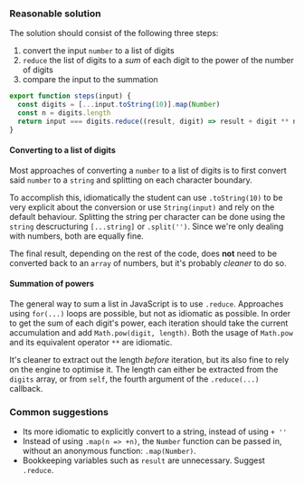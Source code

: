 ### Reasonable solution

The solution should consist of the following three steps:

1. convert the input `number` to a list of digits
2. `reduce` the list of digits to a _sum_ of each digit to the power of the number of digits
3. compare the input to the summation

```javascript
export function steps(input) {
  const digits = [...input.toString(10)].map(Number)
  const n = digits.length
  return input === digits.reduce((result, digit) => result + digit ** n, 0)
}
```

#### Converting to a list of digits

Most approaches of converting a `number` to a list of digits is to first
convert said `number` to a `string` and splitting on each character boundary.

To accomplish this, idiomatically the student can use `.toString(10)` to be
very explicit about the conversion or use `String(input)` and rely on the
default behaviour. Splitting the string per character can be done using the
`string` descructuring `[...string]` or `.split('')`. Since we're only dealing
with numbers, both are equally fine.

The final result, depending on the rest of the code, does **not** need to be
converted back to an `array` of numbers, but it's probably _cleaner_ to do so.

#### Summation of powers

The general way to sum a list in JavaScript is to use `.reduce`. Approaches
using `for(...)` loops are possible, but not as idiomatic as possible. In order
to get the sum of each digit's power, each iteration should take the current
accumulation and add `Math.pow(digit, length)`. Both the usage of `Math.pow`
and its equivalent operator `**` are idiomatic.

It's cleaner to extract out the length _before_ iteration, but its also fine
to rely on the engine to optimise it. The length can either be extracted from
the `digits` array, or from `self`, the fourth argument of the `.reduce(...)`
callback.

### Common suggestions

- Its more idiomatic to explicitly convert to a string, instead of using `+ ''`
- Instead of using `.map(n => +n)`, the `Number` function can be passed in,
  without an anonymous function: `.map(Number)`.
- Bookkeeping variables such as `result` are unnecessary. Suggest `.reduce`.
